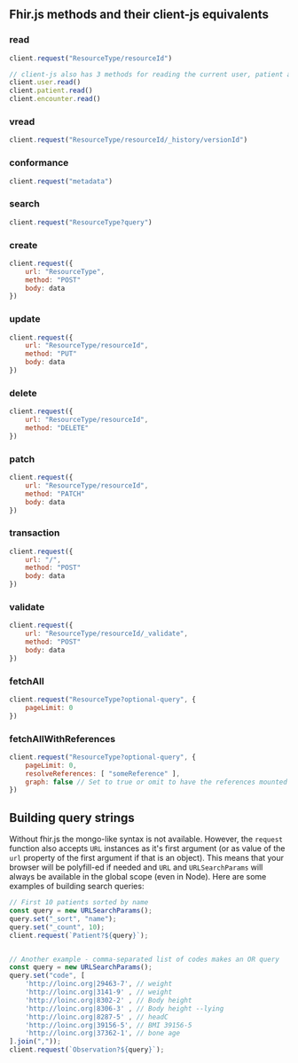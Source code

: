 ## Fhir.js methods and their client-js equivalents

### read
```js
client.request("ResourceType/resourceId")

// client-js also has 3 methods for reading the current user, patient and encounter
client.user.read()
client.patient.read()
client.encounter.read()
```

### vread
```js
client.request("ResourceType/resourceId/_history/versionId")
```

### conformance
```js
client.request("metadata")
```

### search
```js
client.request("ResourceType?query")
```

### create
```js
client.request({
    url: "ResourceType",
    method: "POST"
    body: data
})
```

### update
```js
client.request({
    url: "ResourceType/resourceId",
    method: "PUT"
    body: data
})
```

### delete
```js
client.request({
    url: "ResourceType/resourceId",
    method: "DELETE"
})
```

### patch
```js
client.request({
    url: "ResourceType/resourceId",
    method: "PATCH"
    body: data
})
```

### transaction
```js
client.request({
    url: "/",
    method: "POST"
    body: data
})
```

### validate
```js
client.request({
    url: "ResourceType/resourceId/_validate",
    method: "POST"
    body: data
})
```
<!-- ### document
### profile
### history
### typeHistory
### resourceHistory
### nextPage
### prevPage
### resolve -->

### fetchAll
```js
client.request("ResourceType?optional-query", {
    pageLimit: 0
})
```

### fetchAllWithReferences
```js
client.request("ResourceType?optional-query", {
    pageLimit: 0,
    resolveReferences: [ "someReference" ],
    graph: false // Set to true or omit to have the references mounted into the resource tree
})
```


## Building query strings
Without fhir.js the mongo-like syntax is not available. However, the `request`
function also accepts `URL` instances as it's first argument (or as value of the `url`
property of the first argument if that is an object). This means that your browser
will be polyfill-ed if needed and `URL` and `URLSearchParams` will always be available
in the global scope (even in Node). Here are some examples of building search queries:

```js
// First 10 patients sorted by name
const query = new URLSearchParams();
query.set("_sort", "name");
query.set("_count", 10);
client.request(`Patient?${query}`);


// Another example - comma-separated list of codes makes an OR query
const query = new URLSearchParams();
query.set("code", [
    'http://loinc.org|29463-7', // weight
    'http://loinc.org|3141-9' , // weight
    'http://loinc.org|8302-2' , // Body height
    'http://loinc.org|8306-3' , // Body height --lying
    'http://loinc.org|8287-5' , // headC
    'http://loinc.org|39156-5', // BMI 39156-5
    'http://loinc.org|37362-1', // bone age
].join(","));
client.request(`Observation?${query}`);
```
